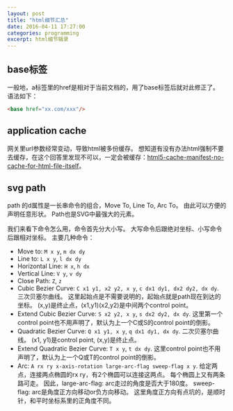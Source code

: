 ```yaml
---
layout: post
title: "html细节汇总"
date: 2016-04-11 17:27:00
categories: programming
excerpt: html细节辑录
---
```


## base标签

一般地，a标签里的href是相对于当前文档的，用了base标签后就对此修正了。
语法如下：

```html
<base href="xx.com/xxx"/>
```

## application cache

网关里url参数经常变动，导致html被多份缓存。
想知道有没有办法html强制不要去缓存，在这个回答里发现不可以，一定会被缓存：[html5-cache-manifest-no-cache-for-html-file-itself](http://stackoverflow.com/questions/5045782/html5-cache-manifest-no-cache-for-html-file-itself)。

## svg path

path 的d属性是一长串命令的组合，Move To, Line To, Arc To。
由此可以方便的声明任意形状。
Path也是SVG中最强大的元素。

我们来看下命令怎么用，命令首先分大小写。
大写命令后跟绝对坐标、小写命令后跟相对坐标。
主要几种命令：

* Move to: `M x y`, `m dx dy`
* Line to: `L x y`, `l dx dy`
* Horizontal Line: `H x`, `h dx`
* Vertical Line: `V y`, `v dy`
* Close Path: `Z`, `z`
* Cubic Bezier Curve: `C x1 y1, x2 y2, x y`, `c dx1 dy1, dx2 dy2, dx dy`.
三次贝塞尔曲线。
这里起始点是不需要说明的，起始点就是path现在到达的坐标。
(x,y)是终止点，(x1,y1)(x2,y2)是中间两个control point。
* Extend Cubic Bezier Curve: `S x2 y2, x y`, `s dx2 dy2, dx dy`.
这里第一个control point也不用声明了，默认为上一个C或S的control point的倒影。
* Quadratic Bezier Curve: `Q x1 y1, x y`, `q dx1 dy1, dx dy`.
二次贝塞尔曲线。
(x1, y1)是control point, (x,y)是终止点。
* Extend Quadratic Bezier Curve: `T x y`, `t dx dy`.
这里control point也不用声明了，默认为上一个Q或T的control point的倒影。
* Arc: `A rx ry x-axis-rotation large-arc-flag sweep-flag x y`.
给定两点，连接两点椭圆的rx ry，有2个椭圆可以连接这两点。
每个椭圆上又有两条路可走。
因此，large-arc-flag: arc走过的角度是否大于180度。
sweep-flag: arc是角度正方向移动or负方向移动。
这里角度正方向有点坑的，是顺时针，和平时坐标系里的正角度不同。
